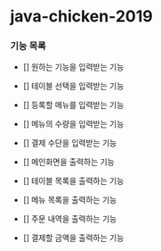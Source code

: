 # java-chicken-2019

### 기능 목록

- [] 원하는 기능을 입력받는 기능
- [] 테이블 선택을 입력받는 기능
- [] 등록할 메뉴를 입력받는 기능
- [] 메뉴의 수량을 입력받는 기능
- [] 결제 수단을 입력받는 기능

- [] 메인화면을 출력하는 기능
- [] 테이블 목록을 출력하는 기능
- [] 메뉴 목록을 출력하는 기능
- [] 주문 내역을 출력하는 기능
- [] 결제할 금액을 출력하는 기능 

